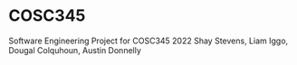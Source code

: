 # COSC345

Software Engineering Project for COSC345 2022
Shay Stevens, Liam Iggo, Dougal Colquhoun, Austin Donnelly
